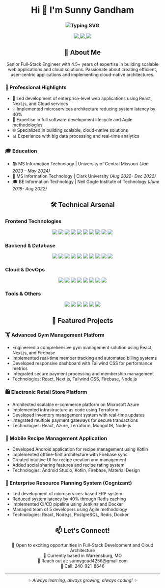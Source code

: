 <h1 align="center">
  Hi 👋 I'm Sunny Gandham
</h1>

<h3 align="center">
  <img src="https://readme-typing-svg.herokuapp.com?font=Fira+Code&weight=500&size=24&pause=1000&color=6AD3F7&center=true&vCenter=true&width=435&lines=Senior+Full+Stack+Engineer;Cloud+Architect;DevOps+Specialist;Software+Development+Expert" alt="Typing SVG" />
</h3>

<div align="center">
  <a href="mailto:sunnygoud4256@gmail.com">
    <img src="https://img.shields.io/badge/Gmail-D14836?style=for-the-badge&logo=gmail&logoColor=white" />
  </a>
  <a href="https://linkedin.com/in/sunny-gandham">
    <img src="https://img.shields.io/badge/LinkedIn-0077B5?style=for-the-badge&logo=linkedin&logoColor=white" />
  </a>
  <a href="tel:240-921-8646">
    <img src="https://img.shields.io/badge/📱-240--921--8646-green?style=for-the-badge" />
  </a>
</div>

<h2 align="center">💫 About Me</h2>

<p align="center">
  Senior Full-Stack Engineer with 4.5+ years of expertise in building scalable web applications and cloud solutions. 
  Passionate about creating efficient, user-centric applications and implementing cloud-native architectures.
</p>

### 🎯 Professional Highlights
- 🚀 Led development of enterprise-level web applications using React, Next.js, and Cloud services
- 💡 Implemented microservices architecture reducing system latency by 40%
- 🔄 Expertise in full software development lifecycle and Agile methodologies
- 🌐 Specialized in building scalable, cloud-native solutions
- 📊 Experience with big data processing and real-time analytics

### 🎓 Education
- 📚 MS Information Technology | University of Central Missouri _(Jan 2023 – May 2024)_
- 🎯 MS Information Technology | Clark University _(Aug 2022- Dec 2022)_
- 🎓 BE Information Technology | Neil Gogte Institute of Technology _(June 2018- Aug 2022)_

<h2 align="center">🛠️ Technical Arsenal</h2>

### Frontend Technologies
<p align="center">
  <img src="https://img.shields.io/badge/React-20232A?style=for-the-badge&logo=react&logoColor=61DAFB" />
  <img src="https://img.shields.io/badge/Next.js-000000?style=for-the-badge&logo=nextdotjs&logoColor=white" />
  <img src="https://img.shields.io/badge/TypeScript-007ACC?style=for-the-badge&logo=typescript&logoColor=white" />
  <img src="https://img.shields.io/badge/JavaScript-F7DF1E?style=for-the-badge&logo=javascript&logoColor=black" />
  <img src="https://img.shields.io/badge/Angular-DD0031?style=for-the-badge&logo=angular&logoColor=white" />
  <img src="https://img.shields.io/badge/Vue.js-35495E?style=for-the-badge&logo=vuedotjs&logoColor=4FC08D" />
  <img src="https://img.shields.io/badge/Tailwind_CSS-38B2AC?style=for-the-badge&logo=tailwind-css&logoColor=white" />
  <img src="https://img.shields.io/badge/Material_UI-0081CB?style=for-the-badge&logo=material-ui&logoColor=white" />
  <img src="https://img.shields.io/badge/Redux-593D88?style=for-the-badge&logo=redux&logoColor=white" />
  <img src="https://img.shields.io/badge/Sass-CC6699?style=for-the-badge&logo=sass&logoColor=white" />
</p>

### Backend & Database
<p align="center">
  <img src="https://img.shields.io/badge/Node.js-339933?style=for-the-badge&logo=nodedotjs&logoColor=white" />
  <img src="https://img.shields.io/badge/Express.js-000000?style=for-the-badge&logo=express&logoColor=white" />
  <img src="https://img.shields.io/badge/Python-FFD43B?style=for-the-badge&logo=python&logoColor=blue" />
  <img src="https://img.shields.io/badge/Django-092E20?style=for-the-badge&logo=django&logoColor=white" />
  <img src="https://img.shields.io/badge/FastAPI-005571?style=for-the-badge&logo=fastapi" />
  <img src="https://img.shields.io/badge/Java-ED8B00?style=for-the-badge&logo=java&logoColor=white" />
  <img src="https://img.shields.io/badge/Spring_Boot-F2F4F9?style=for-the-badge&logo=spring-boot" />
  <img src="https://img.shields.io/badge/MongoDB-4EA94B?style=for-the-badge&logo=mongodb&logoColor=white" />
  <img src="https://img.shields.io/badge/PostgreSQL-316192?style=for-the-badge&logo=postgresql&logoColor=white" />
  <img src="https://img.shields.io/badge/Redis-DC382D?style=for-the-badge&logo=redis&logoColor=white" />
</p>

### Cloud & DevOps
<p align="center">
  <img src="https://img.shields.io/badge/AWS-FF9900?style=for-the-badge&logo=amazonaws&logoColor=white" />
  <img src="https://img.shields.io/badge/Azure-0089D6?style=for-the-badge&logo=microsoft-azure&logoColor=white" />
  <img src="https://img.shields.io/badge/Firebase-FFCA28?style=for-the-badge&logo=firebase&logoColor=black" />
  <img src="https://img.shields.io/badge/Docker-2CA5E0?style=for-the-badge&logo=docker&logoColor=white" />
  <img src="https://img.shields.io/badge/Kubernetes-326CE5?style=for-the-badge&logo=kubernetes&logoColor=white" />
  <img src="https://img.shields.io/badge/Terraform-7B42BC?style=for-the-badge&logo=terraform&logoColor=white" />
  <img src="https://img.shields.io/badge/Jenkins-D24939?style=for-the-badge&logo=Jenkins&logoColor=white" />
  <img src="https://img.shields.io/badge/GitHub_Actions-2088FF?style=for-the-badge&logo=github-actions&logoColor=white" />
</p>

### Tools & Others
<p align="center">
  <img src="https://img.shields.io/badge/Git-F05032?style=for-the-badge&logo=git&logoColor=white" />
  <img src="https://img.shields.io/badge/Postman-FF6C37?style=for-the-badge&logo=Postman&logoColor=white" />
  <img src="https://img.shields.io/badge/Swagger-85EA2D?style=for-the-badge&logo=Swagger&logoColor=white" />
  <img src="https://img.shields.io/badge/GraphQL-E10098?style=for-the-badge&logo=graphql&logoColor=white" />
  <img src="https://img.shields.io/badge/Jest-C21325?style=for-the-badge&logo=jest&logoColor=white" />
  <img src="https://img.shields.io/badge/Cypress-17202C?style=for-the-badge&logo=cypress&logoColor=white" />
</p>

<h2 align="center">🚀 Featured Projects</h2>

### 🏋️ Advanced Gym Management Platform
- Engineered a comprehensive gym management solution using React, Next.js, and Firebase
- Implemented real-time member tracking and automated billing systems
- Developed responsive dashboard with Tailwind CSS for performance metrics
- Integrated secure payment processing and membership management
- Technologies: React, Next.js, Tailwind CSS, Firebase, Node.js

### 🛍️ Electronic Retail Store Platform
- Architected scalable e-commerce platform on Microsoft Azure
- Implemented infrastructure as code using Terraform
- Developed inventory management system with real-time updates
- Integrated multiple payment gateways for secure transactions
- Technologies: React, Azure, Terraform, MongoDB, Node.js

### 📱 Mobile Recipe Management Application
- Developed Android application for recipe management using Kotlin
- Implemented offline-first architecture with Firebase sync
- Created intuitive UI for recipe creation and management
- Added social sharing features and recipe rating system
- Technologies: Android Studio, Kotlin, Firebase, Material Design

### 🏢 Enterprise Resource Planning System (Cognizant)
- Led development of microservices-based ERP system
- Reduced system latency by 40% through Redis caching
- Implemented CI/CD pipeline using Jenkins and Docker
- Managed team of 5 developers using Agile methodology
- Technologies: React, Node.js, PostgreSQL, Redis, Docker

<h2 align="center">📫 Let's Connect!</h2>

<p align="center">
  💼 Open to exciting opportunities in Full-Stack Development and Cloud Architecture<br>
  📍 Currently based in Warrensburg, MO<br>
  📧 Reach out at: sunnygoud4256@gmail.com<br>
  📱 Call: 240-921-8646
</p>

---
<p align="center">
  <i>✨ Always learning, always growing, always coding! ✨</i>
</p>
